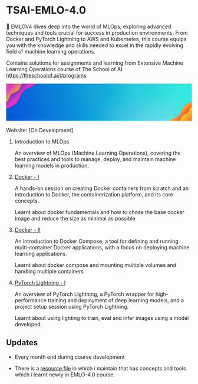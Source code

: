 # TSAI-EMLO-4.0

🔬 EMLOV4 dives deep into the world of MLOps, exploring advanced techniques and tools crucial for success in production environments. From Docker and PyTorch Lightning to AWS and Kubernetes, this course equips you with the knowledge and skills needed to excel in the rapidly evolving field of machine learning operations.

Contains solutions for assignments and learning from Extensive Machine Learning Operations course of The School of AI https://theschoolof.ai/#programs

![](./assets/EMLO4-1.gif)

Website: [On Development]

1. Introduction to MLOps

    An overview of MLOps (Machine Learning Operations), covering the best practices and tools to manage, deploy, and maintain machine learning models in production.

2. [Docker - I](./02_Docker-I/)

	A hands-on session on creating Docker containers from scratch and an introduction to Docker, the containerization platform, and its core concepts.

    Learnt about docker fundamentals and how to chose the base docker image and reduce the size as minimal as possible

3. [Docker - II](./03_Docker-II/)

    An introduction to Docker Compose, a tool for defining and running multi-container Docker applications, with a focus on deploying machine learning applications.

    Learnt about docker compose and mounting multiple volumes and handling multiple containers

4. [PyTorch Lightning - I](./04_Pytorch_Lightning_I/)

    An overview of PyTorch Lightning, a PyTorch wrapper for high-performance training and deployment of deep learning models, and a project setup session using PyTorch Lightning.

    Learnt about using lighting to train, eval and infer images using a model developed.

## Updates

- Every month end during course development

- There is a [resource file](./resources/) in which i maintain that has concepts and tools which i learnt newly in EMLO-4.0 course.
